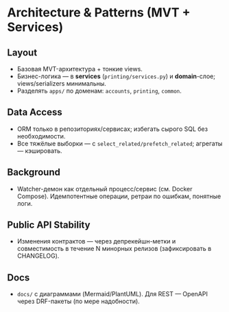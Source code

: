 # Architecture & Patterns (MVT + Services)

## Layout
- Базовая MVT-архитектура + тонкие views.
- Бизнес-логика — в **services** (`printing/services.py`) и **domain**-слое; views/serializers минимальны.
- Разделять `apps/` по доменам: `accounts`, `printing`, `common`.

## Data Access
- ORM только в репозиториях/сервисах; избегать сырого SQL без необходимости.
- Все тяжёлые выборки — с `select_related/prefetch_related`; агрегаты — кэшировать.

## Background
- Watcher-демон как отдельный процесс/сервис (см. Docker Compose). Идемпотентные операции, ретраи по ошибкам, понятные логи.

## Public API Stability
- Изменения контрактов — через депрекейшн-метки и совместимость в течение N минорных релизов (зафиксировать в CHANGELOG).

## Docs
- `docs/` с диаграммами (Mermaid/PlantUML). Для REST — OpenAPI через DRF-пакеты (по мере надобности).
